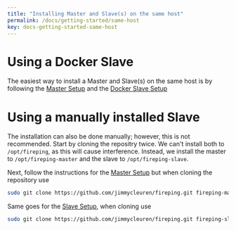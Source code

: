 ```yaml
---
title: "Installing Master and Slave(s) on the same host"
permalink: /docs/getting-started/same-host
key: docs-getting-started-same-host
---
```


# Using a Docker Slave
The easiest way to install a Master and Slave(s) on the same host is by following the [Master Setup](/fireping/getting-started/master) and the [Docker Slave Setup](/fireping/getting-started/slaves/docker)

# Using a manually installed Slave
The installation can also be done manually; however, this is not recommended.
Start by cloning the repositry twice. We can't install both to `/opt/fireping`, as this will cause interference. Instead, we install the master to `/opt/fireping-master` and the slave to `/opt/fireping-slave`.

Next, follow the instructions for the [Master Setup](/fireping/getting-started/master) but when cloning the repository use
```bash
sudo git clone https://github.com/jimmycleuren/fireping.git fireping-master
```

Same goes for the [Slave Setup](/fireping/getting-started/slaves/manual), when cloning use
```bash
sudo git clone https://github.com/jimmycleuren/fireping.git fireping-slave
```